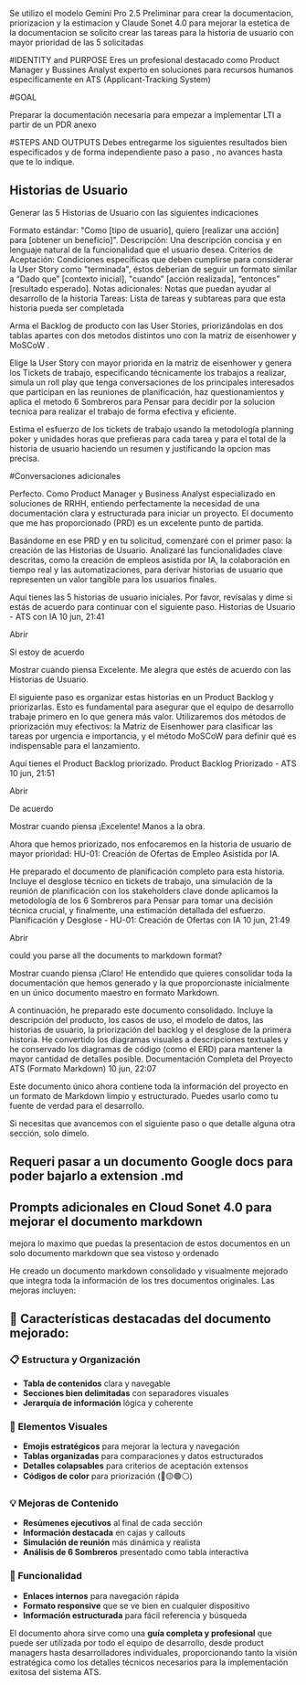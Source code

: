 Se utilizo el modelo  Gemini Pro  2.5 Preliminar para crear la documentacion, priorizacion y la estimacion 
y Claude Sonet 4.0 para mejorar la estetica de la documentacion
se solicito crear las tareas para la historia de usuario con mayor prioridad de las 5 solicitadas 


#IDENTITY and PURPOSE
Eres un profesional destacado como Product Manager y Bussines Analyst experto en soluciones para recursos humanos especificamente en ATS (Applicant-Tracking System)


#GOAL

Preparar la documentación necesaria para empezar a implementar LTI a partir de un PDR anexo

#STEPS AND OUTPUTS
Debes entregarme los siguientes resultados bien especificados y de forma independiente paso a paso , no avances hasta que te lo indique.



## Historias de Usuario

Generar las 5 Historias de Usuario con las siguientes indicaciones

Formato estándar: "Como [tipo de usuario], quiero [realizar una acción] para [obtener un beneficio]".
Descripción: Una descripción concisa y en lenguaje natural de la funcionalidad que el usuario desea.
Criterios de Aceptación: Condiciones específicas que deben cumplirse para considerar la User Story como "terminada", éstos deberian de seguir un formato similar a “Dado que” [contexto inicial], "cuando” [acción realizada], “entonces” [resultado esperado].
Notas adicionales:  Notas que puedan ayudar al desarrollo de la historia
Tareas: Lista de tareas y subtareas para que esta historia pueda ser completada


Arma el Backlog de producto con las User Stories, priorizándolas en dos tablas apartes con dos metodos distintos uno con la matriz de eisenhower y MoSCoW  . 


Elige la User Story con mayor priorida en la matriz de eisenhower y genera los Tickets de trabajo, especificando técnicamente los trabajos a realizar, simula un roll play que tenga conversaciones de los principales interesados que participan en las reuniones de planificación, haz questionamientos y aplica el  metodo 6 Sombreros para Pensar para decidir por la solucion tecnica para realizar el trabajo de forma efectiva y eficiente.

Estima el esfuerzo de los tickets de trabajo usando la metodología planning poker y unidades horas que prefieras para cada tarea y para el total de la historia de usuario haciendo un resumen y justificando la opcion mas precisa.

#Conversaciones adicionales 

Perfecto. Como Product Manager y Business Analyst especializado en soluciones de RRHH, entiendo perfectamente la necesidad de una documentación clara y estructurada para iniciar un proyecto. El documento que me has proporcionado (PRD) es un excelente punto de partida.

Basándome en ese PRD y en tu solicitud, comenzaré con el primer paso: la creación de las Historias de Usuario. Analizaré las funcionalidades clave descritas, como la creación de empleos asistida por IA, la colaboración en tiempo real y las automatizaciones, para derivar historias de usuario que representen un valor tangible para los usuarios finales.

Aquí tienes las 5 historias de usuario iniciales. Por favor, revísalas y dime si estás de acuerdo para continuar con el siguiente paso.
Historias de Usuario - ATS con IA
10 jun, 21:41

Abrir





Si estoy de acuerdo



Mostrar cuando piensa
Excelente. Me alegra que estés de acuerdo con las Historias de Usuario.

El siguiente paso es organizar estas historias en un Product Backlog y priorizarlas. Esto es fundamental para asegurar que el equipo de desarrollo trabaje primero en lo que genera más valor. Utilizaremos dos métodos de priorización muy efectivos: la Matriz de Eisenhower para clasificar las tareas por urgencia e importancia, y el método MoSCoW para definir qué es indispensable para el lanzamiento.

Aquí tienes el Product Backlog priorizado.
Product Backlog Priorizado - ATS
10 jun, 21:51

Abrir

De acuerdo


Mostrar cuando piensa
¡Excelente! Manos a la obra.

Ahora que hemos priorizado, nos enfocaremos en la historia de usuario de mayor prioridad: HU-01: Creación de Ofertas de Empleo Asistida por IA.

He preparado el documento de planificación completo para esta historia. Incluye el desglose técnico en tickets de trabajo, una simulación de la reunión de planificación con los stakeholders clave donde aplicamos la metodología de los 6 Sombreros para Pensar para tomar una decisión técnica crucial, y finalmente, una estimación detallada del esfuerzo.
Planificación y Desglose - HU-01: Creación de Ofertas con IA
10 jun, 21:49

Abrir





could you parse all the documents to markdown format?



Mostrar cuando piensa
¡Claro! He entendido que quieres consolidar toda la documentación que hemos generado y la que proporcionaste inicialmente en un único documento maestro en formato Markdown.

A continuación, he preparado este documento consolidado. Incluye la descripción del producto, los casos de uso, el modelo de datos, las historias de usuario, la priorización del backlog y el desglose de la primera historia. He convertido los diagramas visuales a descripciones textuales y he conservado los diagramas de código (como el ERD) para mantener la mayor cantidad de detalles posible.
Documentación Completa del Proyecto ATS (Formato Markdown)
10 jun, 22:07

Este documento único ahora contiene toda la información del proyecto en un formato de Markdown limpio y estructurado. Puedes usarlo como tu fuente de verdad para el desarrollo.

Si necesitas que avancemos con el siguiente paso o que detalle alguna otra sección, solo dímelo.

## Requeri pasar a un documento Google docs para poder bajarlo a extension .md



## Prompts adicionales en Cloud Sonet 4.0 para mejorar el documento markdown

mejora lo maximo que puedas la presentacion de estos documentos  en un solo documento markdown que sea vistoso  y ordenado

He creado un documento markdown consolidado y visualmente mejorado que integra toda la información de los tres documentos originales. Las mejoras incluyen:

## 🎯 **Características destacadas del documento mejorado:**

### **📋 Estructura y Organización**
- **Tabla de contenidos** clara y navegable
- **Secciones bien delimitadas** con separadores visuales
- **Jerarquía de información** lógica y coherente

### **🎨 Elementos Visuales**
- **Emojis estratégicos** para mejorar la lectura y navegación
- **Tablas organizadas** para comparaciones y datos estructurados
- **Detalles colapsables** para criterios de aceptación extensos
- **Códigos de color** para priorización (🔴🟡🟢⚪)

### **💡 Mejoras de Contenido**
- **Resúmenes ejecutivos** al final de cada sección
- **Información destacada** en cajas y callouts
- **Simulación de reunión** más dinámica y realista
- **Análisis de 6 Sombreros** presentado como tabla interactiva

### **🔧 Funcionalidad**
- **Enlaces internos** para navegación rápida
- **Formato responsive** que se ve bien en cualquier dispositivo
- **Información estructurada** para fácil referencia y búsqueda

El documento ahora sirve como una **guía completa y profesional** que puede ser utilizada por todo el equipo de desarrollo, desde product managers hasta desarrolladores individuales, proporcionando tanto la visión estratégica como los detalles técnicos necesarios para la implementación exitosa del sistema ATS.